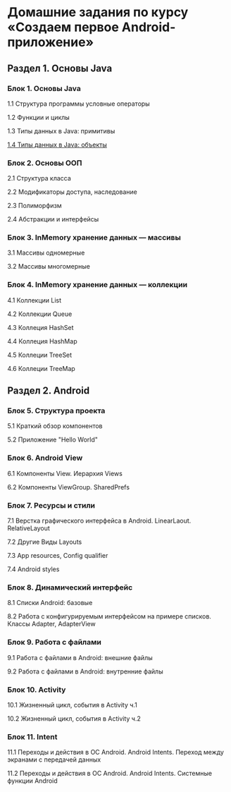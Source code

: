 # Домашние задания по курсу «Создаем первое Android-приложение» 

## Раздел 1. Основы Java

### Блок 1. Основы Java

1.1	Cтруктура программы условные операторы

1.2	Функции и циклы

1.3	Типы данных в Java: примитивы

[1.4	Типы данных в Java: объекты](./objects)

### Блок 2. Основы ООП 

2.1	Структура класса

2.2	Модификаторы доступа, наследование

2.3	Полиморфизм

2.4	Абстракции и интерфейсы

### Блок 3. InMemory хранение данных — массивы

3.1	Массивы одномерные

3.2	Массивы многомерные

### Блок 4. InMemory хранение данных — коллекции

4.1	Коллекции List

4.2	Коллекции Queue

4.3	Коллеция HashSet

4.4	Коллеция HashMap

4.5	Коллеции TreeSet

4.6	Коллеции TreeMap


## Раздел 2. Android

### Блок 5. Структура проекта 

5.1	Краткий обзор компонентов

5.2	Приложение "Hello World"

### Блок 6. Android View 

6.1	Компоненты View. Иерархия Views

6.2	Компоненты ViewGroup. SharedPrefs

### Блок 7. Ресурсы и стили

7.1	Верстка графического интерфейса в Android. LinearLaout. RelativeLayout

7.2	Другие Виды Layouts

7.3	App resources, Config qualifier

7.4	Android styles

### Блок 8. Динамический интерфейс

8.1	Списки Android: базовые

8.2	Работа с конфигурируемым интерфейсом на примере списков. Классы Adapter, AdapterView

### Блок 9. Работа с файлами

9.1	Работа с файлами в Android: внешние файлы

9.2	Работа с файлами в Android: внутренние файлы

### Блок 10. Activity

10.1	Жизненный цикл, события в Activity ч.1

10.2	Жизненный цикл, события в Activity ч.2

### Блок 11. Intent

11.1	Переходы и действия в ОС Android. Android Intents. Переход между экранами с передачей данных

11.2	Переходы и действия в ОС Android. Android Intents. Системные функции Android
